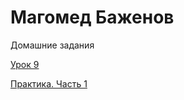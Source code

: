 

# Магомед Баженов
Домашние задания


[Урок 9](https://alxhawke.github.io/lesson_9/ "Урок 9")


[Практика. Часть 1](https://alxhawke.github.io/Practic_1/ "Практика. Часть 1")

